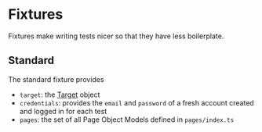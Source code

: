 # Fixtures

Fixtures make writing tests nicer so that they have less boilerplate.

## Standard

The standard fixture provides

- `target`: the [Target](../targets/README.md) object
- `credentials`: provides the `email` and `password` of a fresh account created and logged in for each test
- `pages`: the set of all Page Object Models defined in `pages/index.ts`
